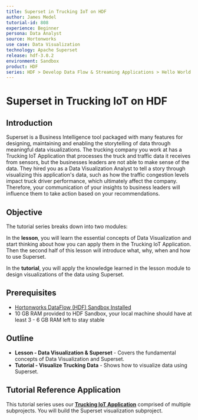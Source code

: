```yaml
---
title: Superset in Trucking IoT on HDF
author: James Medel
tutorial-id: 808
experience: Beginner
persona: Data Analyst
source: Hortonworks
use case: Data Visualization
technology: Apache Superset
release: hdf-3.0.2
environment: Sandbox
product: HDF
series: HDF > Develop Data Flow & Streaming Applications > Hello World
---
```


# Superset in Trucking IoT on HDF

## Introduction

Superset is a Business Intelligence tool packaged with many features for designing, maintaining and enabling the storytelling of data through meaningful data visualizations. The trucking company you work at has a Trucking IoT Application that processes the truck and traffic data it receives from sensors, but the businesses leaders are not able to make sense of the data. They hired you as a Data Visualization Analyst to tell a story through visualizing this application's data, such as how the traffic congestion levels impact truck driver performance, which ultimately affect the company. Therefore, your communication of your insights to business leaders will influence them to take action based on your recommendations.

## Objective

The tutorial series breaks down into two modules:

In the **lesson**, you will learn the essential concepts of Data Visualization and start thinking about how you can apply them in the Trucking IoT Application. Then the second half of this lesson will introduce what, why, when and how to use Superset.

In the **tutorial**, you will apply the knowledge learned in the lesson module to design visualizations of the data using Superset.

## Prerequisites

- [Hortonworks DataFlow (HDF) Sandbox Installed](https://hortonworks.com/downloads/#sandbox)
- 10 GB RAM provided to HDF Sandbox, your local machine should have at least 3 - 6 GB RAM left to stay stable

## Outline

- **Lesson - Data Visualization & Superset** - Covers the fundamental concepts of Data Visualization and Superset.
- **Tutorial - Visualize Trucking Data** - Shows how to visualize data using Superset.

## Tutorial Reference Application

This tutorial series uses our **[Trucking IoT Application](https://github.com/orendain/trucking-iot/tree/hadoop-summit-2017)** comprised of multiple subprojects. You will build the Superset visualization subproject.
